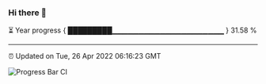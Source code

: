 ### Hi there 👋

⏳ Year progress { █████████▁▁▁▁▁▁▁▁▁▁▁▁▁▁▁▁▁▁▁▁▁ } 31.58 %

---

⏰ Updated on Tue, 26 Apr 2022 06:16:23 GMT

![Progress Bar CI](https://github.com/liununu/liununu/workflows/Progress%20Bar%20CI/badge.svg)
